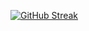 
[![GitHub Streak](https://streak-stats.demolab.com?user=obouallam&theme=github-dark)](https://git.io/streak-stats)

